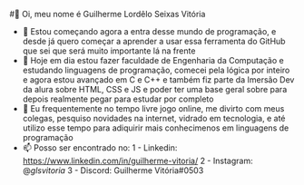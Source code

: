 #👋 Oi, meu nome é Guilherme Lordêlo Seixas Vitória
- 👀 Estou começando agora a entra desse mundo de programação, e desde já quero começar a aprender a usar essa ferramenta do GitHub que sei que será muito importante lá na frente
- 💞️ Hoje em dia estou fazer faculdade de Engenharia da Computação e estudando linguagens de programação, comecei pela lógica por inteiro e agora estou avançado em C e C++ e também fiz parte da Imersão Dev da alura sobre HTML, CSS e JS e poder ter uma base geral sobre para depois realmente pegar para estudar por completo
- 🌱 Eu frequentemente no tempo livre jogo online, me divirto com meus colegas, pesquiso novidades na internet, vidrado em tecnologia, e até utilizo esse tempo para adiquirir mais conhecimenos em linguagens de programação
- 📫 Posso ser encontrado no:
  1 - Linkedin: https://www.linkedin.com/in/guilherme-vitoria/
  2 - Instagram: @_glsvitoria_
  3 - Discord: Guilherme Vitória#0503

<!---
glsvitoria/glsvitoria is a ✨ special ✨ repository because its `README.md` (this file) appears on your GitHub profile.
You can click the Preview link to take a look at your changes.
--->
